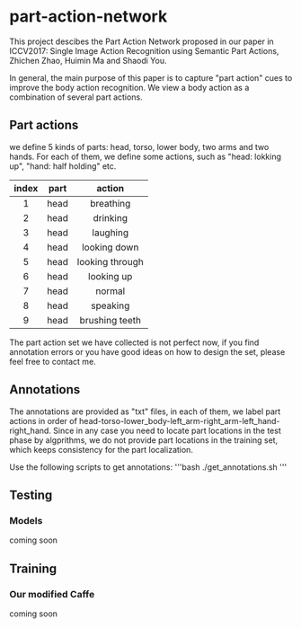 # part-action-network

This project descibes the Part Action Network proposed in our paper in ICCV2017: Single Image Action Recognition using Semantic Part Actions, Zhichen Zhao, Huimin Ma and Shaodi You.

In general, the main purpose of this paper is to capture "part action" cues to improve the body action recognition. We view a body action as a combination of several part actions.


## Part actions
we define 5 kinds of parts: head, torso, lower body, two arms and two hands. For each of them, we define some actions, such as "head: lokking up", "hand: half holding" etc.

|index|part|action|
|:--------:|:--------:|:--------:|
|1|head|breathing|
|2|head|drinking|
|3|head|laughing|
|4|head|looking down|
|5|head|looking through|
|6|head|looking up|
|7|head|normal|
|8|head|speaking|
|9|head|brushing teeth|

The part action set we have collected is not perfect now, if you find annotation errors or you have good ideas on how to design the set, please feel free to contact me.

## Annotations
The annotations are provided as "txt" files, in each of them, we label part actions in order of head-torso-lower_body-left_arm-right_arm-left_hand-right_hand. Since in any case you need to locate part locations in the test phase by algprithms, we do not provide part locations in the training set, which keeps consistency for the part localization.

Use the following scripts to get annotations:
'''bash
  ./get_annotations.sh
'''
## Testing

### Models
coming soon
## Training
### Our modified Caffe
coming soon

